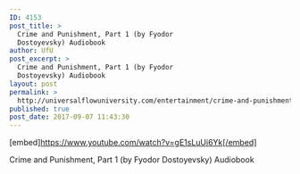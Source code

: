 ```yaml
---
ID: 4153
post_title: >
  Crime and Punishment, Part 1 (by Fyodor
  Dostoyevsky) Audiobook
author: UfU
post_excerpt: >
  Crime and Punishment, Part 1 (by Fyodor
  Dostoyevsky) Audiobook
layout: post
permalink: >
  http://universalflowuniversity.com/entertainment/crime-and-punishment-part-1-by-fyodor-dostoyevsky-audiobook/
published: true
post_date: 2017-09-07 11:43:30
---
```

[embed]https://www.youtube.com/watch?v=gE1sLuUi6Yk[/embed]<br>
<p>Crime and Punishment, Part 1 (by Fyodor Dostoyevsky) Audiobook</p>